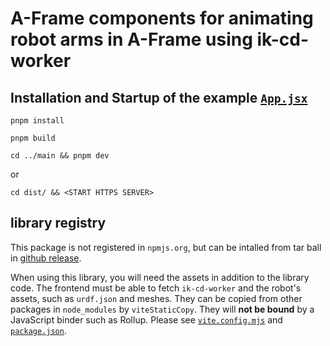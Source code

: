 # A-Frame components for animating robot arms in A-Frame using ik-cd-worker

## Installation and Startup of the example [`App.jsx`](./App.jsx)
```
pnpm install
```
```
pnpm build
```
```
cd ../main && pnpm dev
```
or
```
cd dist/ && <START HTTPS SERVER>
```
## library registry

This package is not registered in `npmjs.org`, but can be intalled from tar ball
in [github release](https://github.com/TSUSAKA-ucl/robot-loader/releases).

When using this library, you will need the assets in addition to the library code.
The frontend must be able to fetch `ik-cd-worker` and the robot's assets, such as `urdf.json` and meshes.
They can be copied from other packages in `node_modules` by `viteStaticCopy`. 
They will **not be bound** by a JavaScript binder such as Rollup.
Please see [`vite.config.mjs`](./vite.config.mjs) and [`package.json`](./package.json).
